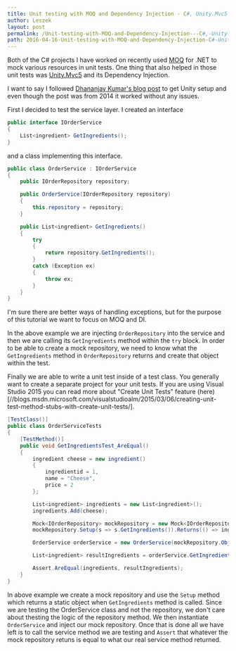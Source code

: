 ```yaml
---
title: Unit testing with MOQ and Dependency Injection - C#, Unity.Mvc5
author: Leszek
layout: post
permalink: /Unit-testing-with-MOQ-and-Dependency-Injection---C#,-Unity.Mvc5
path: 2016-04-16-Unit-testing-with-MOQ-and-Dependency-Injection-C#-Unity.Mvc5.md
---
```


Both of the C# projects I have worked on recently used [MOQ](//github.com/Moq/moq4) for .NET to mock various resources in unit tests.  One thing that also helped in those unit tests was [Unity.Mvc5](//github.com/devtrends/Unity.Mvc5) and its Dependency Injection.

I want to say I followed [Dhananjay Kumar's blog post](//debugmode.net/2014/08/28/resolving-dependencies-in-asp-net-mvc-5-using-unity-container/) to get Unity setup and even though the post was from 2014 it worked without any issues.

First I decided to test the service layer.  I created an interface 

``` csharp
public interface IOrderService
{
	List<ingredient> GetIngredients();
}
```

and a class implementing this interface.

``` csharp
public class OrderService : IOrderService
{
	public IOrderRepository repository;

	public OrderService(IOrderRepository repository)
	{
		this.repository = repository;
	}

	public List<ingredient> GetIngredients()
	{
		try
		{
			return repository.GetIngredients();
		}
		catch (Exception ex)
		{
			throw ex;
		}
	}
}
```

I'm sure there are better ways of handling exceptions, but for the purpose of this tutorial we want to focus on MOQ and DI.  

In the above example we are injecting `OrderRepository` into the service and then we are calling its `GetIngredients` method within the `try` block.  In order to be able to create a mock repository, we need to know what the `GetIngredients` method in `OrderRepository` returns and create that object within the test.

Finally we are able to write a unit test inside of a test class.  You generally want to create a separate project for your unit tests.  If you are using Visual Studio 2015 you can read more about "Create Unit Tests" feature (here)[//blogs.msdn.microsoft.com/visualstudioalm/2015/03/06/creating-unit-test-method-stubs-with-create-unit-tests/].

``` csharp
[TestClass()]
public class OrderServiceTests
{
	[TestMethod()]
	public void GetIngredientsTest_AreEqual()
	{
		ingredient cheese = new ingredient()
		{
			ingredientid = 1,
			name = "Cheese",
			price = 2
		};

		List<ingredient> ingredients = new List<ingredient>();
		ingredients.Add(cheese);

		Mock<IOrderRepository> mockRepository = new Mock<IOrderRepository>();
		mockRepository.Setup(s => s.GetIngredients()).Returns(() => ingredients);

		OrderService orderService = new OrderService(mockRepository.Object);

		List<ingredient> resultIngredients = orderService.GetIngredients();

		Assert.AreEqual(ingredients, resultIngredients);
	}
}
```

In above example we create a mock repository and use the `Setup` method which returns a static object when `GetIngredients` method is called.  Since we are testing the OrderService class and not the repository, we don't care about thesting the logic of the repository method. We then instantiate `OrderService` and inject our mock repository.  Once that is done all we have left is to call the service method we are testing and `Assert` that whatever the mock repository retuns is equal to what our real service method returned.